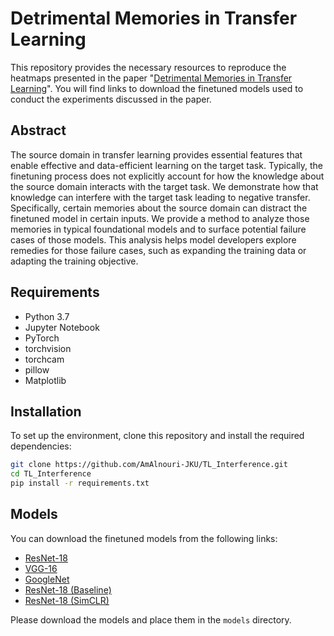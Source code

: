 # Detrimental Memories in Transfer Learning
This repository provides the necessary resources to reproduce the heatmaps presented in the paper "<a href="https://openreview.net/pdf?id=mALjVQZV8N">Detrimental Memories in Transfer Learning</a>". You will find links to download the finetuned models used to conduct the experiments discussed in the paper.

## Abstract
The source domain in transfer learning provides essential features that enable effective and data-efficient learning on the target task. Typically, the finetuning process does not explicitly account for how the knowledge about the source domain interacts with the target task. We demonstrate how that knowledge can interfere with the target task leading to negative transfer. Specifically, certain memories about the source domain can distract the finetuned model in certain inputs. We provide a method to analyze those memories in typical foundational models and to surface potential failure cases of those models. This analysis helps model developers explore remedies for those failure cases, such as expanding the training data or adapting the training objective.

## Requirements
- Python 3.7
- Jupyter Notebook
- PyTorch
- torchvision
- torchcam
- pillow
- Matplotlib

## Installation
To set up the environment, clone this repository and install the required dependencies:
```bash
git clone https://github.com/AmAlnouri-JKU/TL_Interference.git
cd TL_Interference
pip install -r requirements.txt
```

## Models
You can download the finetuned models from the following links:
- <a href="https://drive.google.com/drive/folders/1Re7E9SfjhdOwOmotyuEgtNgsF3vDmNep?usp=drive_link">ResNet-18</a>
- <a href="https://drive.google.com/drive/folders/1fE4pMbnPwNlPuazu15XG4_PHKPDqDuZ1?usp=drive_link">VGG-16</a>
- <a href="https://drive.google.com/drive/folders/1DUHRMiAaKxy3ElBFVIAMuyUV2sx3RaHk?usp=drive_link">GoogleNet</a>
- <a href="https://drive.google.com/drive/folders/15V6t2mj80CNIjz3lZrKP8CJOmfc8MdlE?usp=drive_link">ResNet-18 (Baseline)</a>
- <a href="https://drive.google.com/drive/folders/1nm9Ppeoi9aaLHGSEGxfyVpRsHmCtd_Dy?usp=drive_link">ResNet-18 (SimCLR)</a>

Please download the models and place them in the `models` directory.

